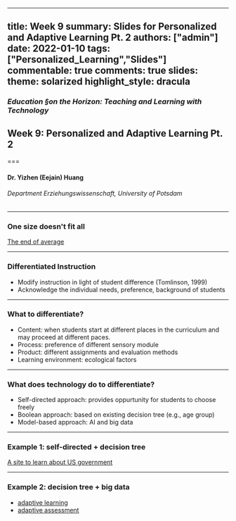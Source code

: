 
---
title: Week 9
summary: Slides for Personalized and Adaptive Learning Pt. 2
authors: ["admin"]
date: 2022-01-10
tags: ["Personalized_Learning","Slides"] 
commentable: true
comments: true
slides:
  theme: solarized
  highlight_style: dracula
---

### *Education §on the Horizon: Teaching and Learning with Technology*
## Week 9: Personalized and Adaptive Learning Pt. 2
===
#### Dr. Yizhen (Eejain) Huang
###### Department Erziehungswissenschaft, University of Potsdam

---
###  One size doesn't fit all
[The end of average](https://www.youtube.com/watch?v=4eBmyttcfU4)

---
###  Differentiated Instruction
- Modify instruction in light of student difference (Tomlinson, 1999)
- Acknowledge the individual needs, preference, background of students

---
###  What to differentiate?
- Content: when students start at different places in the curriculum and may proceed at different paces.
- Process: preference of different sensory module
- Product: different assignments and evaluation methods
- Learning environment: ecological factors 

---
###  What does technology do to differentiate?
- Self-directed approach: provides oppurtunity for students to choose freely
- Boolean approach: based on existing decision tree (e.g., age group)
- Model-based approach: AI and big data 

---
###  Example 1: self-directed + decision tree
[A site to learn about US government](https://bensguide.gpo.gov/)

---
###  Example 2: decision tree + big data
- [adaptive learning](https://domoscio.com/solutions/adaptive-learning/)
- [adaptive assessment](https://www.fossweb.com/fossweb-walkthrough-videos)


